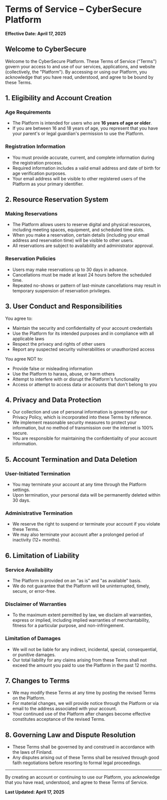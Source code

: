 # Terms of Service – CyberSecure Platform

**Effective Date: April 17, 2025**

## Welcome to CyberSecure

Welcome to the CyberSecure Platform. These Terms of Service ("Terms") govern your access to and use of our services, applications, and website (collectively, the "Platform"). By accessing or using our Platform, you acknowledge that you have read, understood, and agree to be bound by these Terms.

## 1. Eligibility and Account Creation

### Age Requirements
- The Platform is intended for users who are **16 years of age or older**.
- If you are between 16 and 18 years of age, you represent that you have your parent's or legal guardian's permission to use the Platform.

### Registration Information
- You must provide accurate, current, and complete information during the registration process.
- Required information includes a valid email address and date of birth for age verification purposes.
- Your email address will be visible to other registered users of the Platform as your primary identifier.

## 2. Resource Reservation System

### Making Reservations
- The Platform allows users to reserve digital and physical resources, including meeting spaces, equipment, and scheduled time slots.
- When you make a reservation, certain details (including your email address and reservation time) will be visible to other users.
- All reservations are subject to availability and administrator approval.

### Reservation Policies
- Users may make reservations up to 30 days in advance.
- Cancellations must be made at least 24 hours before the scheduled time.
- Repeated no-shows or pattern of last-minute cancellations may result in temporary suspension of reservation privileges.

## 3. User Conduct and Responsibilities

You agree to:
- Maintain the security and confidentiality of your account credentials
- Use the Platform for its intended purposes and in compliance with all applicable laws
- Respect the privacy and rights of other users
- Report any suspected security vulnerabilities or unauthorized access

You agree NOT to:
- Provide false or misleading information
- Use the Platform to harass, abuse, or harm others
- Attempt to interfere with or disrupt the Platform's functionality
- Access or attempt to access data or accounts that don't belong to you

## 4. Privacy and Data Protection

- Our collection and use of personal information is governed by our Privacy Policy, which is incorporated into these Terms by reference.
- We implement reasonable security measures to protect your information, but no method of transmission over the internet is 100% secure.
- You are responsible for maintaining the confidentiality of your account information.

## 5. Account Termination and Data Deletion

### User-Initiated Termination
- You may terminate your account at any time through the Platform settings.
- Upon termination, your personal data will be permanently deleted within 30 days.

### Administrative Termination
- We reserve the right to suspend or terminate your account if you violate these Terms.
- We may also terminate your account after a prolonged period of inactivity (12+ months).

## 6. Limitation of Liability

### Service Availability
- The Platform is provided on an "as is" and "as available" basis.
- We do not guarantee that the Platform will be uninterrupted, timely, secure, or error-free.

### Disclaimer of Warranties
- To the maximum extent permitted by law, we disclaim all warranties, express or implied, including implied warranties of merchantability, fitness for a particular purpose, and non-infringement.

### Limitation of Damages
- We will not be liable for any indirect, incidental, special, consequential, or punitive damages.
- Our total liability for any claims arising from these Terms shall not exceed the amount you paid to use the Platform in the past 12 months.

## 7. Changes to Terms

- We may modify these Terms at any time by posting the revised Terms on the Platform.
- For material changes, we will provide notice through the Platform or via email to the address associated with your account.
- Your continued use of the Platform after changes become effective constitutes acceptance of the revised Terms.

## 8. Governing Law and Dispute Resolution

- These Terms shall be governed by and construed in accordance with the laws of Finland.
- Any disputes arising out of these Terms shall be resolved through good faith negotiations before resorting to formal legal proceedings.

---

By creating an account or continuing to use our Platform, you acknowledge that you have read, understood, and agree to these Terms of Service.

**Last Updated: April 17, 2025**
